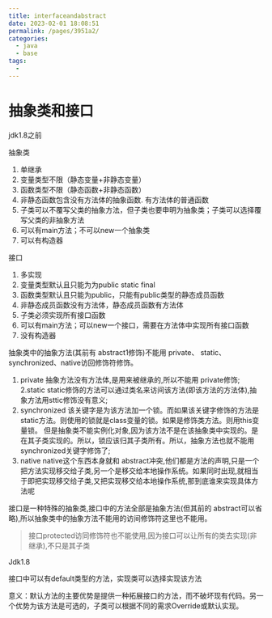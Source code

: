 ```yaml
---
title: interfaceandabstract
date: 2023-02-01 18:08:51
permalink: /pages/3951a2/
categories:
  - java
  - base
tags:
  - 
---
```

# 抽象类和接口
jdk1.8之前

抽象类
1. 单继承
2. 变量类型不限（静态变量+非静态变量）
3. 函数类型不限（静态函数+非静态函数）
4. 非静态函数包含没有方法体的抽象函数. 有方法体的普通函数
5. 子类可以不覆写父类的抽象方法，但子类也要申明为抽象类；子类可以选择覆写父类的非抽象方法
6. 可以有main方法；不可以new一个抽象类
7. 可以有构造器

接口
1. 多实现
2. 变量类型默认且只能为为public static final
3. 函数类型默认且只能为public，只能有public类型的静态成员函数
4. 非静态成员函数没有方法体，静态成员函数有方法体
5. 子类必须实现所有接口函数
6. 可以有main方法；可以new一个接口，需要在方法体中实现所有接口函数
7. 没有构造器

抽象类中的抽象方法(其前有 abstract1修饰)不能用 private、 static、 synchronized、native访回修饰符修饰。

1. private
抽象方法没有方法体,是用来被继承的,所以不能用 private修饰;
2.static
static修饰的方法可以通过类名来访间该方法(即该方法的方法体),抽象方法用sttic修饰没有意义;
3. synchronized
该关键字是为该方法加一个锁。而如果该关键字修饰的方法是 static方法。则使用的锁就是class变量的锁。如果是修饰类方法。则用this变量锁。
但是抽象类不能实例化对象,因为该方法不是在该抽象类中实现的。是在其子类实现的。所以，锁应该归其子类所有。所以，抽象方法也就不能用 synchronized关键字修饰了;
3. native
native这个东西本身就和 abstract冲突,他们都是方法的声明,只是一个把方法实现移交给子类,另一个是移交给本地操作系统。如果同时出现,就相当于即把实现移交给子类,又把实现移交给本地操作系统,那到底谁来实现具体方法呢

接口是一种特殊的抽象类,接口中的方法全部是抽象方法(但其前的 abstract可以省略),所以抽象类中的抽象方法不能用的访间修饰符这里也不能用。

> 接口protected访同修饰符也不能使用,因为接口可以让所有的类去实现(非继承),不只是其子类


Jdk1.8

接口中可以有default类型的方法，实现类可以选择实现该方法

意义：默认方法的主要优势是提供一种拓展接口的方法，而不破坏现有代码。另一个优势为该方法是可选的，子类可以根据不同的需求Override或默认实现。